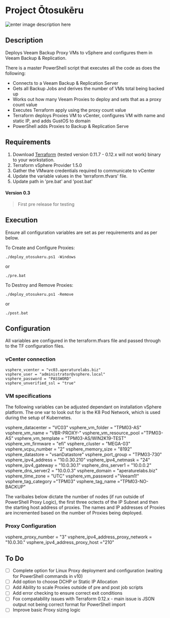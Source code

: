 # Project Ōtosukēru 

![enter image description here](https://sociorocketnewsen.files.wordpress.com/2017/12/gp-41.png)

## Description
Deploys Veeam Backup Proxy VMs to vSphere and configures them in Veeam Backup & Replication. 

There is a master PowerShell script that executes all the code as does the following:

- Connects to a Veeam Backup & Replication Server
- Gets all Backup Jobs and derives the number of VMs total being backed up
- Works out how many Veeam Proxies to deploy and sets that as a proxy count value
- Executes Terraform apply using the proxy count value
- Terraform deploys Proxies VM to vCenter, configures VM with name and static IP, and adds GustOS to domain
- PowerShell adds Proxies to Backup & Replication Serve

## Requirements

1. Download [Terraform](https://releases.hashicorp.com/terraform/0.11.7/) (tested version 0.11.7 - 0.12.x will not work) binary to your workstation.
2. Terraform vSphere Provider 1.5.0 
3. Gather the VMware credentials required to communicate to vCenter
4. Update the variable values in the 'terraform.tfvars' file.
5. Update path in 'pre.bat' and 'post.bat'

#### Version 0.3
> First pre release for testing 

## Execution

Ensure all configuration variables are set as per requirements and as per below.

To Create and Configure Proxies:

    ./deploy_otosukeru.ps1 -Windows

or

    ./pre.bat

To Destroy and Remove Proxies:

    ./deploy_otosukeru.ps1 -Remove

or

    ./post.bat
    
## Configuration
All variables are configured in the terraform.tfvars file and passed through to the TF configuration files.

### vCenter connection

    vsphere_vcenter = "vc03.aperaturelabs.biz"
    vsphere_user = "administrator@vsphere.local"
    vsphere_password = "PASSWORD"
    vsphere_unverified_ssl = "true"

### VM specifications

The following variables can be adjusted dependant on installation vSphere platform. The one var to look out for is the K8 Pod Network, which is used during the setup of Kubernetes.

vsphere_datacenter = "VC03"
vsphere_vm_folder = "TPM03-AS"
vsphere_vm_name = "VBR-PROXY-"
vsphere_vm_resource_pool ="TPM03-AS"
vsphere_vm_template = "TPM03-AS/WIN2K19-TEST"
vsphere_vm_firmware = "efi"
vsphere_cluster = "MEGA-03"
vsphere_vcpu_number = "2"
vsphere_memory_size = "8192"
vsphere_datastore = "vsanDatastore"
vsphere_port_group = "TPM03-730"
vsphere_ipv4_address = "10.0.30.210"
vsphere_ipv4_netmask = "24"
vsphere_ipv4_gateway = "10.0.30.1"
vsphere_dns_server1 = "10.0.0.2"
vsphere_dns_server2 = "10.0.0.3"
vsphere_domain = "aperaturelabs.biz"
vsphere_time_zone = "UTC"
vsphere_vm_password ="Veeam1!"
vsphere_tag_category ="TPM03"
vsphere_tag_name ="TPM03-NO-BACKUP"

The varibales below dictate the number of nodes (if run outside of PowerShell Proxy Logic), the first three octects of the IP Subnet and then the starting host address of proxies. The names and IP addresses of Proxies are incremented based on the number of Proxies being deployed.

### Proxy Configuration 
vsphere_proxy_number = "3"
vsphere_ipv4_address_proxy_network = "10.0.30."
vsphere_ipv4_address_proxy_host ="210"

## To Do

 - [ ] Complete option for Linux Proxy deployment and configuration (waiting for PowerShell commands in v10)
 - [ ] Add option to choose DCHP or Static IP Allocation
 - [ ] Add Ability to scale Proxies outside of pre and post job scripts
 - [ ] Add error checking to ensure correct exit conditions
 - [ ] Fox compatability issues with Terraform 0.12.x - main issue is JSON output not being correct format for PowerShell import
 - [ ] Improve basic Proxy sizing logic